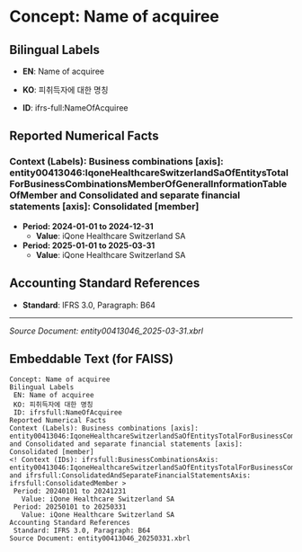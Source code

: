 # Concept: Name of acquiree

## Bilingual Labels
- **EN**: Name of acquiree
- **KO**: 피취득자에 대한 명칭

- **ID**: ifrs-full:NameOfAcquiree

## Reported Numerical Facts

### **Context (Labels): Business combinations [axis]: entity00413046:IqoneHealthcareSwitzerlandSaOfEntitysTotalForBusinessCombinationsMemberOfGeneralInformationTableOfMember and Consolidated and separate financial statements [axis]: Consolidated [member]**
<!-- Context (IDs): ifrs-full:BusinessCombinationsAxis: entity00413046:IqoneHealthcareSwitzerlandSaOfEntitysTotalForBusinessCombinationsMemberOfGeneralInformationTableOfMember and ifrs-full:ConsolidatedAndSeparateFinancialStatementsAxis: ifrs-full:ConsolidatedMember -->
- **Period: 2024-01-01 to 2024-12-31**
  - **Value**: iQone Healthcare Switzerland SA
- **Period: 2025-01-01 to 2025-03-31**
  - **Value**: iQone Healthcare Switzerland SA

## Accounting Standard References
- **Standard**: IFRS 3.0, Paragraph: B64

---
*Source Document: entity00413046_2025-03-31.xbrl*
## Embeddable Text (for FAISS)
```text
Concept: Name of acquiree
Bilingual Labels
 EN: Name of acquiree
 KO: 피취득자에 대한 명칭
 ID: ifrsfull:NameOfAcquiree
Reported Numerical Facts
Context (Labels): Business combinations [axis]: entity00413046:IqoneHealthcareSwitzerlandSaOfEntitysTotalForBusinessCombinationsMemberOfGeneralInformationTableOfMember and Consolidated and separate financial statements [axis]: Consolidated [member]
<! Context (IDs): ifrsfull:BusinessCombinationsAxis: entity00413046:IqoneHealthcareSwitzerlandSaOfEntitysTotalForBusinessCombinationsMemberOfGeneralInformationTableOfMember and ifrsfull:ConsolidatedAndSeparateFinancialStatementsAxis: ifrsfull:ConsolidatedMember >
 Period: 20240101 to 20241231
   Value: iQone Healthcare Switzerland SA
 Period: 20250101 to 20250331
   Value: iQone Healthcare Switzerland SA
Accounting Standard References
 Standard: IFRS 3.0, Paragraph: B64
Source Document: entity00413046_20250331.xbrl
```